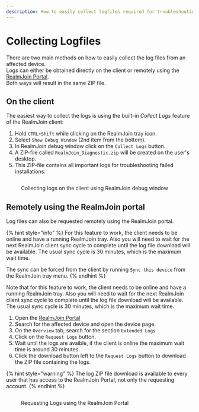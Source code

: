 ```yaml
---
description: How to easily collect logfiles required for troubleshooting
---
```


# Collecting Logfiles

There are two main methods on how to easily collect the log files from an affected device.\
Logs can either be obtained directly on the client or remotely using the [RealmJoin Portal](https://portal.realmjoin.com).\
Both ways will result in the same ZIP file.

## On the client

The easiest way to collect the logs is using the built-in _Collect Logs_ feature of the RealmJoin client:

1. Hold `CTRL+Shift` while clicking on the RealmJoin tray icon.
2. Select `Show Debug Window` (2nd item from the bottom).
3. In RealmJoin debug window click on the `Collect Logs` button.
4. A ZIP-file called `RealmJoin_Diagnostic.zip` will be created on the user's desktop.
5. This ZIP-file contains all important logs for troubleshooting failed installations.

<figure><img src="../../.gitbook/assets/logs-debug.png" alt=""><figcaption><p>Collecting logs on the client using RealmJoin debug window</p></figcaption></figure>



## Remotely using the RealmJoin portal

Log files can also be requested remotely using the RealmJoin portal.

{% hint style="info" %}
For this feature to work, the client needs to be online and have a running RealmJoin tray. Also you will need to wait for the next RealmJoin client sync cycle to complete until the log file download will be available. The usual sync cycle is 30 minutes, which is the maximum wait time.

The sync can be forced from the client by running `Sync this device` from the RealmJoin tray menu.
{% endhint %}

&#x20;Note that for this feature to work, the client needs to be online and have a running RealmJoin tray. Also you will need to wait for the next RealmJoin client sync cycle to complete until the log file download will be available. The usual sync cycle is 30 minutes, which is the maximum wait time.

1. Open the [RealmJoin Portal](https://portal.realmjoin.com)
2. Search for the affected device and open the device page.
3. On the `Overview` tab, search for the section `Extended Logs`
4. Click on the `Request Logs` button.
5. Wait until the logs are avaible, if the client is online the maximum wait time is around 30 minutes.
6. Click the download button left to the `Request Logs` button to download the ZIP file containing the logs.

{% hint style="warning" %}
The log ZIP file download is available to every user that has access to the RealmJoin Portal, not only the requesting account.
{% endhint %}

<figure><img src="../../.gitbook/assets/logs-portal.png" alt=""><figcaption><p>Requesting Logs using the RealmJoin Portal</p></figcaption></figure>

